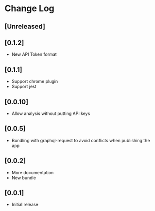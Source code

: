 # Change Log

## [Unreleased]

## [0.1.2]

- New API Token format

## [0.1.1]

- Support chrome plugin
- Support jest

## [0.0.10]

- Allow analysis without putting API keys

## [0.0.5]

- Bundling with graphql-request to avoid conflicts when publishing the app

## [0.0.2]

- More documentation
- New bundle

## [0.0.1]

- Initial release
